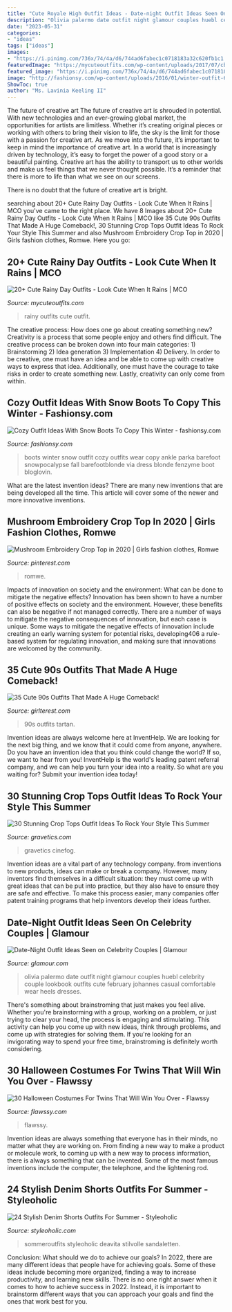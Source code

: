 ```yaml
---
title: "Cute Royale High Outfit Ideas - Date-night Outfit Ideas Seen On Celebrity Couples"
description: "Olivia palermo date outfit night glamour couples huebl celebrity couple lookbook outfits cute february johannes casual comfortable wear heels dresses"
date: "2023-05-31"
categories:
- "ideas"
tags: ["ideas"]
images:
- "https://i.pinimg.com/736x/74/4a/d6/744ad6fabec1c0718183a32c620fb1c1.jpg"
featuredImage: "https://mycuteoutfits.com/wp-content/uploads/2017/07/cb936cc1466869fe2f5952e78e64ff27.jpg"
featured_image: "https://i.pinimg.com/736x/74/4a/d6/744ad6fabec1c0718183a32c620fb1c1.jpg"
image: "http://fashionsy.com/wp-content/uploads/2016/01/winter-outfit-630x945.jpg"
ShowToc: true
author: "Ms. Lavinia Keeling II"
---
```



The future of creative art
The future of creative art is shrouded in potential. With new technologies and an ever-growing global market, the opportunities for artists are limitless. Whether it’s creating original pieces or working with others to bring their vision to life, the sky is the limit for those with a passion for creative art.
As we move into the future, it’s important to keep in mind the importance of creative art. In a world that is increasingly driven by technology, it’s easy to forget the power of a good story or a beautiful painting. Creative art has the ability to transport us to other worlds and make us feel things that we never thought possible. It’s a reminder that there is more to life than what we see on our screens.

There is no doubt that the future of creative art is bright.

	

		
searching about 20+ Cute Rainy Day Outfits - Look Cute When It Rains | MCO you've came to the right place. We have 8 Images about 20+ Cute Rainy Day Outfits - Look Cute When It Rains | MCO like 35 Cute 90s Outfits That Made A Huge Comeback!, 30 Stunning Crop Tops Outfit Ideas To Rock Your Style This Summer and also Mushroom Embroidery Crop Top in 2020 | Girls fashion clothes, Romwe. Here you go:
		
    
## 20+ Cute Rainy Day Outfits - Look Cute When It Rains | MCO

<img loading=lazy src="https://mycuteoutfits.com/wp-content/uploads/2017/07/cb936cc1466869fe2f5952e78e64ff27.jpg" onerror="this.onerror=null;this.src='https://tse2.mm.bing.net/th?id=OIP.bprzVPlLtT39M16PjVZnawHaLV&amp;pid=15.1';" alt="20+ Cute Rainy Day Outfits - Look Cute When It Rains | MCO">

_Source: mycuteoutfits.com_

>rainy outfits cute outfit. 

	

The creative process: How does one go about creating something new?
Creativity is a process that some people enjoy and others find difficult. The creative process can be broken down into four main categories: 1) Brainstorming 2) Idea generation 3) Implementation 4) Delivery. In order to be creative, one must have an idea and be able to come up with creative ways to express that idea. Additionally, one must have the courage to take risks in order to create something new. Lastly, creativity can only come from within.

    
## Cozy Outfit Ideas With Snow Boots To Copy This Winter - Fashionsy.com

<img loading=lazy src="http://fashionsy.com/wp-content/uploads/2016/01/winter-outfit-630x945.jpg" onerror="this.onerror=null;this.src='https://tse4.mm.bing.net/th?id=OIP.Nda4sjIctB1VbOptsGhQXAHaLH&amp;pid=15.1';" alt="Cozy Outfit Ideas With Snow Boots To Copy This Winter - fashionsy.com">

_Source: fashionsy.com_

>boots winter snow outfit cozy outfits wear copy ankle parka barefoot snowpocalypse fall barefootblonde via dress blonde fenzyme boot bloglovin. 

	

What are the latest invention ideas?
There are many new inventions that are being developed all the time. This article will cover some of the newer and more innovative inventions.

    
## Mushroom Embroidery Crop Top In 2020 | Girls Fashion Clothes, Romwe

<img loading=lazy src="https://i.pinimg.com/736x/74/4a/d6/744ad6fabec1c0718183a32c620fb1c1.jpg" onerror="this.onerror=null;this.src='https://tse2.mm.bing.net/th?id=OIP.9mhTx4k4L_cHG4K_gVO6DgHaJ3&amp;pid=15.1';" alt="Mushroom Embroidery Crop Top in 2020 | Girls fashion clothes, Romwe">

_Source: pinterest.com_

>romwe. 

	

Impacts of innovation on society and the environment: What can be done to mitigate the negative effects?
Innovation has been shown to have a number of positive effects on society and the environment. However, these benefits can also be negative if not managed correctly. There are a number of ways to mitigate the negative consequences of innovation, but each case is unique. Some ways to mitigate the negative effects of innovation include creating an early warning system for potential risks, developing406
a rule-based system for regulating innovation, and making sure that innovations are welcomed by the community.

    
## 35 Cute 90s Outfits That Made A Huge Comeback!

<img loading=lazy src="http://girlterest.com/wp-content/uploads/2017/05/5-Tartan.jpg" onerror="this.onerror=null;this.src='https://tse3.mm.bing.net/th?id=OIP.hXIQduPnwI9Lz3A6CFwsJwHaKk&amp;pid=15.1';" alt="35 Cute 90s Outfits That Made A Huge Comeback!">

_Source: girlterest.com_

>90s outfits tartan. 

	

Invention ideas are always welcome here at InventHelp. We are looking for the next big thing, and we know that it could come from anyone, anywhere. Do you have an invention idea that you think could change the world? If so, we want to hear from you! InventHelp is the world's leading patent referral company, and we can help you turn your idea into a reality. So what are you waiting for? Submit your invention idea today!

    
## 30 Stunning Crop Tops Outfit Ideas To Rock Your Style This Summer

<img loading=lazy src="https://www.gravetics.com/wp-content/uploads/2017/01/Crop-Top-Outfit-Ideas16.jpg" onerror="this.onerror=null;this.src='https://tse1.mm.bing.net/th?id=OIP.wtWknpR5Etj7HydRhd8a9AHaLH&amp;pid=15.1';" alt="30 Stunning Crop Tops Outfit Ideas To Rock Your Style This Summer">

_Source: gravetics.com_

>gravetics cinefog. 

	

Invention ideas are a vital part of any technology company. from inventions to new products, ideas can make or break a company. However, many inventors find themselves in a difficult situation: they must come up with great ideas that can be put into practice, but they also have to ensure they are safe and effective. To make this process easier, many companies offer patent training programs that help inventors develop their ideas further.

    
## Date-Night Outfit Ideas Seen On Celebrity Couples | Glamour

<img loading=lazy src="https://media.glamour.com/photos/569586f95fff94d44eec67a7/master/pass/fashion-2014-01-03-date-outfit-ideas-olivia-palermo-johanne-huebl-main.jpg" onerror="this.onerror=null;this.src='https://tse1.mm.bing.net/th?id=OIP.llqFYOsuQ_Ij0E2OascwzQHaKK&amp;pid=15.1';" alt="Date-Night Outfit Ideas Seen on Celebrity Couples | Glamour">

_Source: glamour.com_

>olivia palermo date outfit night glamour couples huebl celebrity couple lookbook outfits cute february johannes casual comfortable wear heels dresses. 

	

There's something about brainstroming that just makes you feel alive. Whether you're brainstorming with a group, working on a problem, or just trying to clear your head, the process is engaging and stimulating. This activity can help you come up with new ideas, think through problems, and come up with strategies for solving them. If you're looking for an invigorating way to spend your free time, brainstroming is definitely worth considering.

    
## 30 Halloween Costumes For Twins That Will Win You Over - Flawssy

<img loading=lazy src="https://www.flawssy.com/wp-content/uploads/2016/05/Twin-Day-Costume-Ideas-1.jpg" onerror="this.onerror=null;this.src='https://tse3.mm.bing.net/th?id=OIP.hQkHtVgnncx7aJl4-Rl_zQHaJ4&amp;pid=15.1';" alt="30 Halloween Costumes For Twins That Will Win You Over - Flawssy">

_Source: flawssy.com_

>flawssy. 

	

Invention ideas are always something that everyone has in their minds, no matter what they are working on. From finding a new way to make a product or molecule work, to coming up with a new way to process information, there is always something that can be invented. Some of the most famous inventions include the computer, the telephone, and the lightening rod.

    
## 24 Stylish Denim Shorts Outfits For Summer - Styleoholic

<img loading=lazy src="https://i.styleoholic.com/denim-shorts-outfits-for-summer-7-500x701.jpg" onerror="this.onerror=null;this.src='https://tse1.mm.bing.net/th?id=OIP.DlGsbU5IOBkpk9A5gdEXZAHaKY&amp;pid=15.1';" alt="24 Stylish Denim Shorts Outfits For Summer - Styleoholic">

_Source: styleoholic.com_

>sommeroutfits styleoholic deavita stilvolle sandaletten. 

	

Conclusion: What should we do to achieve our goals?
In 2022, there are many different ideas that people have for achieving goals. Some of these ideas include becoming more organized, finding a way to increase productivity, and learning new skills. There is no one right answer when it comes to how to achieve success in 2022. Instead, it is important to brainstorm different ways that you can approach your goals and find the ones that work best for you.

